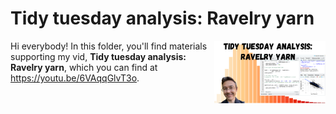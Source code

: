 # Tidy tuesday analysis: Ravelry yarn
[<img src="yarn thumb.png" align="right" height="100" />](<https://youtu.be/6VAqqGlvT3o>)

Hi everybody! In this folder, you'll find materials supporting my vid, **Tidy tuesday analysis: Ravelry yarn**, which you can find at <https://youtu.be/6VAqqGlvT3o>. 

